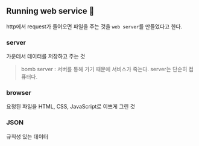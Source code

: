 ## Running web service 🏃
http에서 request가 들어오면 파일을 주는 것을 `web server`를 만들었다고 한다.

### server
가운데서 데이터를 저장하고 주는 것
> bomb server : 서버를 통해 가기 때문에 서비스가 죽는다.
server는 단순히 컴퓨터다.

### browser
요청된 파일을 HTML, CSS, JavaScript로 이쁘게 그린 것

### JSON
규칙성 있는 데이터

